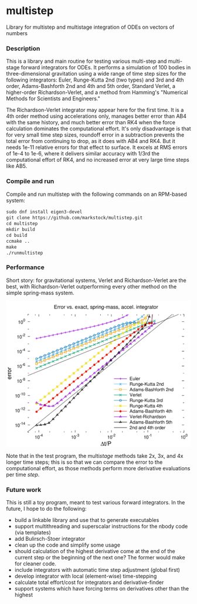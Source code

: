 # multistep
Library for multistep and multistage integration of ODEs on vectors of numbers


### Description
This is a library and main routine for testing various multi-step and
multi-stage forward integrators for ODEs. It performs a simulation of 
100 bodies in three-dimensional gravitation using a wide range of time
step sizes for the following integrators: Euler, Runge-Kutta 2nd (two types)
and 3rd and 4th order,
Adams-Bashforth 2nd and 4th and 5th order, Standard Verlet,
a higher-order Richardson-Verlet, and a method from Hamming's "Numerical Methods for
Scientists and Engineers."

The Richardson-Verlet integrator may appear here for the first time.
It is a 4th order method using accelerations only,
manages better error than AB4 with the same history, and much better error than
RK4 when the force calculation dominates the computational effort.
It's only disadvantage is that for very small time step sizes, 
roundoff error in a subtraction prevents the total error from continuing 
to drop, as it does with AB4 and RK4. But it needs 1e-11 relative
errors for that effect to surface. It excels at RMS errors of 1e-4 to
1e-6, where it delivers similar accuracy with 1/3rd the computational
effort of RK4, and no increased error at very large time steps like
AB5.

### Compile and run
Compile and run multistep with the following commands on an RPM-based system:

    sudo dnf install eigen3-devel
	git clone https://github.com/markstock/multistep.git
	cd multistep
	mkdir build
	cd build
	ccmake ..
    make
    ./runmultistep

### Performance
Short story: for gravitational systems, Verlet and Richardson-Verlet are the best,
with Richardson-Verlet outperforming every other method on the simple spring-mass system.

![Error vs. time step, harmonic oscillator](doc/spring_results.png)

Note that in the test program, the multi*stage* methods take 2x, 3x, and 4x longer
time steps; this is so that we can compare the error to the computational effort,
as those methods perform more derivative evaluations per time *step*.

### Future work
This is still a toy program, meant to test various forward integrators.
In the future, I hope to do the following:

* build a linkable library and use that to generate executables
* support multithreading and superscalar instructions for the nbody code (via templates)
* add Bulirsch-Stoer integrator
* clean up the code and simplify some usage
* should calculation of the highest derivative come at the end of the current step or the beginning of the next one? The former would make for cleaner code.
* include integrators with automatic time step adjustment (global first)
* develop integrator with local (element-wise) time-stepping
* calculate total effort/cost for integrators and derivative-finder
* support systems which have forcing terms on derivatives other than the highest

